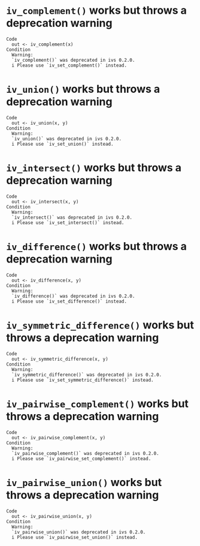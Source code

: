 # `iv_complement()` works but throws a deprecation warning

    Code
      out <- iv_complement(x)
    Condition
      Warning:
      `iv_complement()` was deprecated in ivs 0.2.0.
      i Please use `iv_set_complement()` instead.

# `iv_union()` works but throws a deprecation warning

    Code
      out <- iv_union(x, y)
    Condition
      Warning:
      `iv_union()` was deprecated in ivs 0.2.0.
      i Please use `iv_set_union()` instead.

# `iv_intersect()` works but throws a deprecation warning

    Code
      out <- iv_intersect(x, y)
    Condition
      Warning:
      `iv_intersect()` was deprecated in ivs 0.2.0.
      i Please use `iv_set_intersect()` instead.

# `iv_difference()` works but throws a deprecation warning

    Code
      out <- iv_difference(x, y)
    Condition
      Warning:
      `iv_difference()` was deprecated in ivs 0.2.0.
      i Please use `iv_set_difference()` instead.

# `iv_symmetric_difference()` works but throws a deprecation warning

    Code
      out <- iv_symmetric_difference(x, y)
    Condition
      Warning:
      `iv_symmetric_difference()` was deprecated in ivs 0.2.0.
      i Please use `iv_set_symmetric_difference()` instead.

# `iv_pairwise_complement()` works but throws a deprecation warning

    Code
      out <- iv_pairwise_complement(x, y)
    Condition
      Warning:
      `iv_pairwise_complement()` was deprecated in ivs 0.2.0.
      i Please use `iv_pairwise_set_complement()` instead.

# `iv_pairwise_union()` works but throws a deprecation warning

    Code
      out <- iv_pairwise_union(x, y)
    Condition
      Warning:
      `iv_pairwise_union()` was deprecated in ivs 0.2.0.
      i Please use `iv_pairwise_set_union()` instead.

